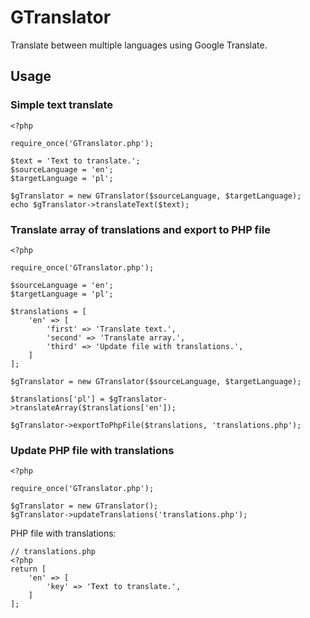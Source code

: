 # GTranslator
Translate between multiple languages using Google Translate.

## Usage
### Simple text translate
```
<?php

require_once('GTranslator.php');

$text = 'Text to translate.';
$sourceLanguage = 'en';
$targetLanguage = 'pl';

$gTranslator = new GTranslator($sourceLanguage, $targetLanguage);
echo $gTranslator->translateText($text);

```
### Translate array of translations and export to PHP file
```
<?php

require_once('GTranslator.php');

$sourceLanguage = 'en';
$targetLanguage = 'pl';

$translations = [
    'en' => [
        'first' => 'Translate text.',
        'second' => 'Translate array.',
        'third' => 'Update file with translations.',
    ]
];

$gTranslator = new GTranslator($sourceLanguage, $targetLanguage);

$translations['pl'] = $gTranslator->translateArray($translations['en']);

$gTranslator->exportToPhpFile($translations, 'translations.php');

```

### Update PHP file with translations
```
<?php

require_once('GTranslator.php');

$gTranslator = new GTranslator();
$gTranslator->updateTranslations('translations.php');

```
PHP file with translations:
```
// translations.php
<?php
return [
    'en' => [
        'key' => 'Text to translate.',
    ]
];

```
